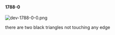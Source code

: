 #### 1788-0
![dev-1788-0-0.png](https://github.com/lil-lab/nlvr/raw/master/nlvr/dev/images/2/dev-1788-0-0.png "dev-1788-0-0.png")

there are two black triangles not touching any edge